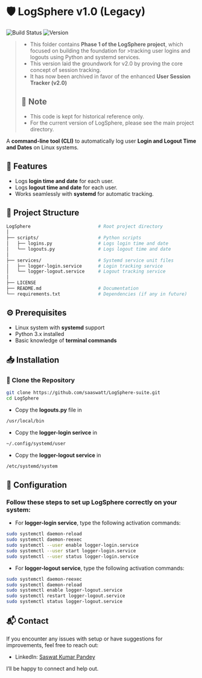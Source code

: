 # 🛡️ LogSphere v1.0 (Legacy)

![Build Status](https://img.shields.io/badge/Status-Inactive-red?style=for-the-badge)
![Version](https://img.shields.io/badge/Version-1.0-blue?style=for-the-badge)
>
>- This folder contains **Phase 1 of the LogSphere project**, which focused on building the foundation for     >tracking user logins and logouts using Python and systemd services.
>- This version laid the groundwork for v2.0 by proving the core concept of session tracking.  
>- It has now been archived in favor of the enhanced **User Session Tracker (v2.0)**
>
>## 🏁 Note
>- This code is kept for historical reference only.  
>- For the current version of LogSphere, please see the main project directory.

A **command-line tool (CLI)** to automatically log user **Login and Logout Time and Dates** on Linux systems.

## 🚀 Features
- Logs **login time and date** for each user.
- Logs **logout time and date** for each user.
- Works seamlessly with **systemd** for automatic tracking.

## 📂 Project Structure
```bash
LogSphere                         # Root project directory
│
├── scripts/                      # Python scripts
│   ├── logins.py                 # Logs login time and date
│   └── logouts.py                # Logs logout time and date
│
├── services/                     # Systemd service unit files
│   ├── logger-login.service      # Login tracking service
│   └── logger-logout.service     # Logout tracking service
│
├── LICENSE
├── README.md                     # Documentation
└── requirements.txt              # Dependencies (if any in future)

   ```

## ⚙️ Prerequisites
- Linux system with **systemd** support
- Python 3.x installed
- Basic knowledge of **terminal commands**

## 📥 Installation
### 🧬 Clone the Repository
```bash
git clone https://github.com/saaswatt/LogSphere-suite.git
cd LogSphere
```
- Copy the **logouts.py** file in 
```bash
/usr/local/bin
```
- Copy the **logger-login serivce** in
```bash
~/.config/systemd/user
```
- Copy the **logger-logout service** in
```bash
/etc/systemd/system
```

## 🔧 Configuration
### Follow these steps to set up **LogSphere** correctly on your system:

- For **logger-login service**, type the following activation commands:
```bash
sudo systemctl daemon-reload
sudo systemctl daemon-reexec
sudo systemctl --user enable logger-login.service
sudo systemctl --user start logger-login.service
sudo systemctl --user status logger-login.service
```
- For **logger-logout service**, type the following activation commands:
``` bash
sudo systemctl daemon-reexec
sudo systemctl daemon-reload
sudo systemctl enable logger-logout.service
sudo systemctl restart logger-logout.service
sudo systemctl status logger-logout.service
```

## 📬 Contact

If you encounter any issues with setup or have suggestions for improvements, feel free to reach out:

- LinkedIn: [Saswat Kumar Pandey](https://www.linkedin.com/in/saswatkumarpandey)  

I’ll be happy to connect and help out.